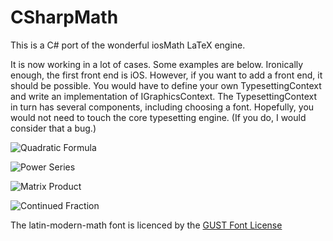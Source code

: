 # CSharpMath
This is a C# port of the wonderful iosMath LaTeX engine.

It is now working in a lot of cases. Some examples are below. Ironically enough, the first front end is iOS. However, if you want to add a front end, it should be possible. You would have to define your own TypesettingContext and write an implementation of IGraphicsContext. The TypesettingContext in turn has several components, including choosing a font. Hopefully, you would not need to touch the core typesetting engine. (If you do, I would consider that a bug.)

![Quadratic Formula](https://github.com/verybadcat/CSharpMath/blob/master/CSharpMath/RenderedSamples/Quadratic%20Formula.png)

![Power Series](https://github.com/verybadcat/CSharpMath/blob/master/CSharpMath/RenderedSamples/PowerSeries.png)

![Matrix Product](https://github.com/verybadcat/CSharpMath/blob/master/CSharpMath/RenderedSamples/MatrixProduct.png)

![Continued Fraction](https://github.com/verybadcat/CSharpMath/blob/master/CSharpMath/RenderedSamples/ContinuedFraction.png)

The latin-modern-math font is licenced by the [GUST Font License](./fonts/GUST-FONT-LICENSE.txt)
